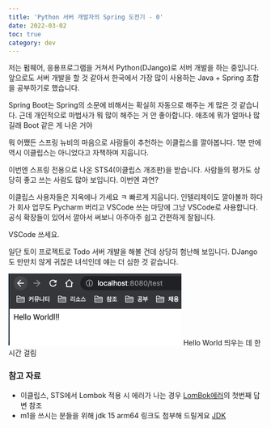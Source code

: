 ```yaml
---
title: 'Python 서버 개발자의 Spring 도전기 - 0'
date: 2022-03-02
toc: true
category: dev 
---
```


저는 펌웨어, 응용프로그램을 거쳐서 Python(DJango)로 서버 개발을 하는 중입니다.
앞으로도 서버 개발을 할 것 같아서 한국에서 가장 많이 사용하는 Java + Spring 조합을 공부하기로 했습니다.

Spring Boot는 Spring의 소문에 비해서는 확실히 자동으로 해주는 게 많은 것 같습니다.
근데 개인적으로 마법사가 뭐 많이 해주는 거 안 좋아합니다. 애초에 뭐가 얼마나 많길래 Boot 같은 게 나온 거야

​뭐 어쨌든 스프링 뉴비의 마음으로 사람들이 추천하는 이클립스를 깔아봅니다.
1분 만에 역시 이클립스는 아니었다고 자책하며 지웁니다.

​이번엔 스프링 전용으로 나온 STS4(이클립스 개조판)을 받습니다.
사람들의 평가도 상당히 좋고 쓰는 사람도 많아 보입니다. 이번엔 과연?

​이클립스 사용자들은 지옥에나 가세요 ㅋ 빠르게 지웁니다.
인텔리제이도 깔아볼까 하다가 회사 업무도 Pycharm 버리고 VSCode 쓰는 마당에 그냥 VSCode로 사용합니다.
공식 확장들이 있어서 깔아서 써보니 아주아주 쉽고 간편하게 잘됩니다.

​VSCode 쓰세요.

​일단 토이 프로젝트로 Todo 서버 개발을 해볼 건데 상당히 험난해 보입니다. DJango도 만만치 않게 귀찮은 녀석인데 얘는 더 심한 것 같습니다.

![0](../images/Spring-Spring도전기-0/0.png)
Hello World 띄우는 데 한 시간 걸림


### 참고 자료
- 이클립스, STS에서 Lombok 적용 시 에러가 나는 경우 [LomBok에러]의 첫번째 답변 참조
- m1을 쓰시는 분들을 위해 jdk 15 arm64 링크도 첨부해 드릴게요 [JDK]


[LomBok에러]: https://stackoverflow.com/questions/68117860/eclipse-2021-06-classformaterror-accessible-module-java-base-does-not-opens-j
[JDK]: https://www.azul.com/downloads/?version=java-15-mts&os=macos&architecture=arm-64-bit&package=jdk